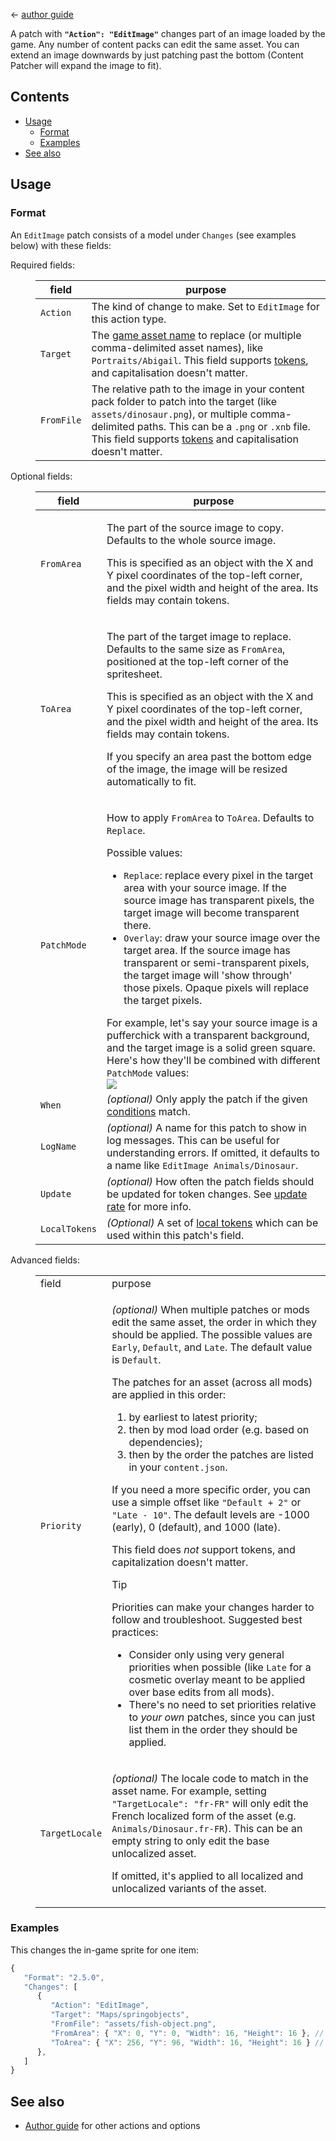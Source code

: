 ﻿← [author guide](../author-guide.md)

A patch with **`"Action": "EditImage"`** changes part of an image loaded by the game. Any number of
content packs can edit the same asset. You can extend an image downwards by just patching past the
bottom (Content Patcher will expand the image to fit).

## Contents
* [Usage](#usage)
  * [Format](#format)
  * [Examples](#examples)
* [See also](#see-also)

## Usage
### Format
An `EditImage` patch consists of a model under `Changes` (see examples below) with these fields:

<dl>
<dt>Required fields:</dt>
<dd>

field     | purpose
--------- | -------
`Action`  | The kind of change to make. Set to `EditImage` for this action type.
`Target`  | The [game asset name](../author-guide.md#what-is-an-asset) to replace (or multiple comma-delimited asset names), like `Portraits/Abigail`. This field supports [tokens](../author-guide.md#tokens), and capitalisation doesn't matter.
`FromFile` | The relative path to the image in your content pack folder to patch into the target (like `assets/dinosaur.png`), or multiple comma-delimited paths. This can be a `.png` or `.xnb` file. This field supports [tokens](../author-guide.md#tokens) and capitalisation doesn't matter.

</dd>
<dt>Optional fields:</dt>
<dd>

field       | purpose
----------- | -------
`FromArea`  | <p>The part of the source image to copy. Defaults to the whole source image.</p><p>This is specified as an object with the X and Y pixel coordinates of the top-left corner, and the pixel width and height of the area. Its fields may contain tokens.</p>
`ToArea`    | <p>The part of the target image to replace. Defaults to the same size as `FromArea`, positioned at the top-left corner of the spritesheet.</p><p>This is specified as an object with the X and Y pixel coordinates of the top-left corner, and the pixel width and height of the area. Its fields may contain tokens.</p><p>If you specify an area past the bottom edge of the image, the image will be resized automatically to fit.</p>
`PatchMode` | <p>How to apply `FromArea` to `ToArea`. Defaults to `Replace`.</p> Possible values: <ul><li><code>Replace</code>: replace every pixel in the target area with your source image. If the source image has transparent pixels, the target image will become transparent there.</li><li><code>Overlay</code>: draw your source image over the target area. If the source image has transparent or semi-transparent pixels, the target image will 'show through' those pixels. Opaque pixels will replace the target pixels.</li></ul>For example, let's say your source image is a pufferchick with a transparent background, and the target image is a solid green square. Here's how they'll be combined with different `PatchMode` values:<br />![](../screenshots/patch-mode-examples.png)
`When`      | _(optional)_ Only apply the patch if the given [conditions](../author-guide.md#conditions) match.
`LogName`   | _(optional)_ A name for this patch to show in log messages. This can be useful for understanding errors. If omitted, it defaults to a name like `EditImage Animals/Dinosaur`.
`Update`    | _(optional)_ How often the patch fields should be updated for token changes. See [update rate](../author-guide.md#update-rate) for more info.
`LocalTokens` | _(Optional)_ A set of [local tokens](../author-guide/tokens.md#local-tokens) which can be used within this patch's field.

</dd>
<dt>Advanced fields:</dt>
<dd>

<table>
  <tr>
    <td>field</td>
    <td>purpose</td>
  </tr>
  <tr>
  <td><code>Priority</code></td>
  <td>

_(optional)_ When multiple patches or mods edit the same asset, the order in which they should be
applied. The possible values are `Early`, `Default`, and `Late`. The default value is `Default`.

The patches for an asset (across all mods) are applied in this order:

1. by earliest to latest priority;
2. then by mod load order (e.g. based on dependencies);
3. then by the order the patches are listed in your `content.json`.

If you need a more specific order, you can use a simple offset like `"Default + 2"` or `"Late - 10"`.
The default levels are -1000 (early), 0 (default), and 1000 (late).

This field does _not_ support tokens, and capitalization doesn't matter.

> [!TIP]  
> Priorities can make your changes harder to follow and troubleshoot. Suggested best practices:
> * Consider only using very general priorities when possible (like `Late` for a cosmetic overlay
>   meant to be applied over base edits from all mods).
> * There's no need to set priorities relative to _your own_ patches, since you can just list them
>   in the order they should be applied.

  </tr>
  <tr>
  <td><code>TargetLocale</code></td>
  <td>

_(optional)_ The locale code to match in the asset name. For example, setting `"TargetLocale": "fr-FR"`
will only edit the French localized form of the asset (e.g. `Animals/Dinosaur.fr-FR`). This can be
an empty string to only edit the base unlocalized asset.

If omitted, it's applied to all localized and unlocalized variants of the asset.

</td>
</table>
</dd>
</dl>

### Examples
This changes the in-game sprite for one item:
```js
{
   "Format": "2.5.0",
   "Changes": [
      {
         "Action": "EditImage",
         "Target": "Maps/springobjects",
         "FromFile": "assets/fish-object.png",
         "FromArea": { "X": 0, "Y": 0, "Width": 16, "Height": 16 }, // optional, defaults to entire FromFile
         "ToArea": { "X": 256, "Y": 96, "Width": 16, "Height": 16 } // optional, defaults to source size from top-left
      },
   ]
}
```

## See also
* [Author guide](../author-guide.md) for other actions and options
